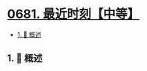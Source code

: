 # [0681. 最近时刻【中等】](https://github.com/tnotesjs/TNotes.leetcode/tree/main/notes/0681.%20%E6%9C%80%E8%BF%91%E6%97%B6%E5%88%BB%E3%80%90%E4%B8%AD%E7%AD%89%E3%80%91)

<!-- region:toc -->

- [1. 📝 概述](#1--概述)

<!-- endregion:toc -->

## 1. 📝 概述
